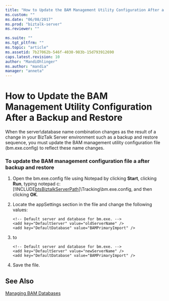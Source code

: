 ```yaml
---
title: "How to Update the BAM Management Utility Configuration After a Backup and Restore | Microsoft Docs"
ms.custom: ""
ms.date: "06/08/2017"
ms.prod: "biztalk-server"
ms.reviewer: ""

ms.suite: ""
ms.tgt_pltfrm: ""
ms.topic: "article"
ms.assetid: 7b27062b-546f-4030-983b-15d793912690
caps.latest.revision: 10
author: "MandiOhlinger"
ms.author: "mandia"
manager: "anneta"
---
```

# How to Update the BAM Management Utility Configuration After a Backup and Restore
When the server\database name combination changes as the result of a change in your BizTalk Server environment such as a backup and restore sequence, you must update the BAM management utility configuration file (bm.exe.config) to reflect these name changes.  
  
### To update the BAM management configuration file a after backup and restore  
  
1. Open the bm.exe.config file using Notepad by clicking **Start**, clicking **Run**, typing notepad c:[!INCLUDE[btsBiztalkServerPath](../includes/btsbiztalkserverpath-md.md)]\Tracking\bm.exe.config, and then clicking **OK**.  
  
2. Locate the appSettings section in the file and change the following values:  
  
   ```  
   <!-- Default server and database for bm.exe. -->  
   <add key="DefaultServer" value="oldServerName" />  
   <add key="DefaultDatabase" value="BAMPrimaryImport" />  
   ```  
  
3. to  
  
   ```  
   <!-- Default server and database for bm.exe. -->  
   <add key="DefaultServer" value="newServerName" />  
   <add key="DefaultDatabase" value="BAMPrimaryImport" />  
   ```  
  
4. Save the file.  
  
## See Also  
 [Managing BAM Databases](../core/managing-bam-databases.md)
